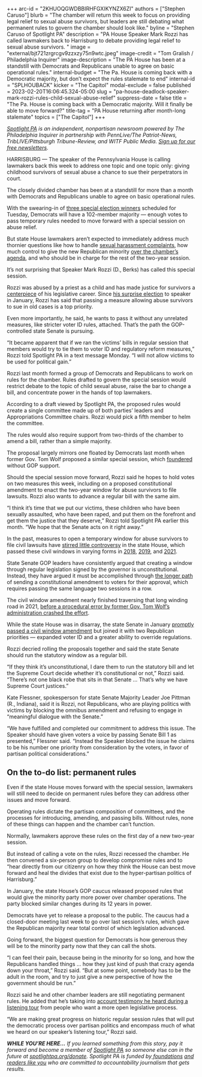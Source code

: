 +++
arc-id = "2KHUOQGWDBBIRHFGXIKYNZX6ZI"
authors = ["Stephen Caruso"]
blurb = "The chamber will return this week to focus on providing legal relief to sexual abuse survivors, but leaders are still debating what permanent rules to govern the chamber should look like."
byline = "Stephen Caruso of Spotlight PA"
description = "PA House Speaker Mark Rozzi has called lawmakers back to Harrisburg to debate providing legal relief to sexual abuse survivors. "
image = "external/bjt721zrgrcgv9zzxzy75n9wtc.jpeg"
image-credit = "Tom Gralish / Philadelphia Inquirer"
image-description = "The PA House has been at a standstill with Democrats and Republicans unable to agree on basic operational rules."
internal-budget = "The Pa. House is coming back with a Democratic majority, but don’t expect the rules stalemate to end"
internal-id = "SPLHOUBACK"
kicker = "The Capitol"
modal-exclude = false
published = 2023-02-20T16:06:45.324-05:00
slug = "pa-house-deadlock-speaker-mark-rozzi-rules-child-sexual-abuse-relief"
suppress-date = false
title = "The Pa. House is coming back with a Democratic majority. Will it finally be able to move forward?"
title-tag = "PA House returning after month-long stalemate"
topics = ["The Capitol"]
+++

<a href="https://www.spotlightpa.org/"><i>Spotlight PA</i></a><i> is an independent, nonpartisan newsroom powered by The Philadelphia Inquirer in partnership with PennLive/The Patriot-News, TribLIVE/Pittsburgh Tribune-Review, and WITF Public Media. </i><a href="https://www.spotlightpa.org/newsletters"><i>Sign up for our free newsletters</i></a><i>.</i>

HARRISBURG — The speaker of the Pennsylvania House is calling lawmakers back this week to address one topic and one topic only: giving childhood survivors of sexual abuse a chance to sue their perpetrators in court.

The closely divided chamber has been at a standstill for more than a month with Democrats and Republicans unable to agree on basic operational rules.

With the swearing-in of <a href="https://www.spotlightpa.org/news/2023/02/special-elections-pennsylvania-house-democratic-majority/">three special election winners</a> scheduled for Tuesday, Democrats will have a 102-member majority — enough votes to pass temporary rules needed to move forward with a special session on abuse relief.

<script src="https://www.spotlightpa.org/embed.js" async></script><div data-spl-embed-version="1" data-spl-src="https://www.spotlightpa.org/embeds/newsletter/"></div>


But state House lawmakers aren’t expected to immediately address much thornier questions like how to handle <a href="https://www.spotlightpa.org/news/2023/01/pa-house-lawmaker-harassment-allegation-misconduct-rules/">sexual harassment complaints</a>, how much control to give the new Republican minority <a href="https://www.spotlightpa.org/news/2023/01/pa-house-speaker-mark-rozzi-rule-changes/">over the chamber’s agenda</a>, and who should be in charge for the rest of the two-year session.

It’s not surprising that Speaker Mark Rozzi (D., Berks) has called this special session.

Rozzi was abused by a priest as a child and has made justice for survivors a <a href="https://www.spotlightpa.org/news/2023/01/pa-legislature-house-speaker-mark-rozzi-clergy-abuse-profile/">centerpiece</a> of his legislative career. Since <a href="https://www.spotlightpa.org/news/2023/01/pa-house-speaker-mark-rozzi-behind-the-scenes/">his surprise election</a> to speaker in January, Rozzi has said that passing a measure allowing abuse survivors to sue in old cases is a top priority.

Even more importantly, he said, he wants to pass it without any unrelated measures, like stricter voter ID rules, attached. That’s the path the GOP-controlled state Senate is pursuing.

“It became apparent that if we ran the victims’ bills in regular session that members would try to tie them to voter ID and regulatory reform measures,” Rozzi told Spotlight PA in a text message Monday. “I will not allow victims to be used for political gain.”

Rozzi last month formed a group of Democrats and Republicans to work on rules for the chamber. Rules drafted to govern the special session would restrict debate to the topic of child sexual abuse, raise the bar to change a bill, and concentrate power in the hands of top lawmakers.

According to a draft viewed by Spotlight PA, the proposed rules would create a single committee made up of both parties’ leaders and Appropriations Committee chairs. Rozzi would pick a fifth member to helm the committee.

The rules would also require support from two-thirds of the chamber to amend a bill, rather than a simple majority.

The proposal largely mirrors one floated by Democrats last month when former Gov. Tom Wolf proposed a similar special session, which <a href="https://www.spotlightpa.org/news/2023/01/pa-house-speaker-mark-rozzi-resign-jim-gregory-clergy-abuse-amendment/">foundered</a> without GOP support.

Should the special session move forward, Rozzi said he hopes to hold votes on two measures this week, including on a proposed constitutional amendment to enact the two-year window for abuse survivors to file lawsuits. Rozzi also wants to advance a regular bill with the same aim.

“I think it’s time that we put our victims, these children who have been sexually assaulted, who have been raped, and put them on the forefront and get them the justice that they deserve,” Rozzi told Spotlight PA earlier this month. “We hope that the Senate acts on it right away.”

In the past, measures to open a temporary window for abuse survivors to file civil lawsuits have <a href="https://web.archive.org/20210318111923/https://www.penncapital-star.com/government-politics/faced-with-limited-republican-backing-statute-of-limitations-reform-on-thin-ice-in-house/">stirred little controversy</a> in the state House, which passed these civil windows in varying forms in <a href="https://web.archive.org/20180929224637/https://www.legis.state.pa.us/CFDOCS/Legis/RC/Public/rc_view_action2.cfm?sess_yr=2017&amp;sess_ind=0&amp;rc_body=H&amp;rc_nbr=1460">2018</a>, <a href="https://web.archive.org/20191012173145/https://www.legis.state.pa.us/cfdocs/billInfo/billInfo.cfm?sYear=2019&amp;sInd=0&amp;body=H&amp;type=B&amp;bn=0963">2019</a>, and <a href="https://www.legis.state.pa.us/cfdocs/legis/RC/Public/rc_view_action2.cfm?sess_yr=2021&amp;sess_ind=0&amp;rc_body=H&amp;rc_nbr=151">2021</a>.

State Senate GOP leaders have consistently argued that creating a window through regular legislation signed by the governor is unconstitutional. Instead, they have argued it must be accomplished through <a href="https://www.spotlightpa.org/news/2023/01/pa-legislature-constitutional-amendments-voter-id-abortion-explainer/">the longer path</a> of sending a constitutional amendment to voters for their approval, which requires passing the same language two sessions in a row.

The civil window amendment nearly finished traversing that long winding road in 2021, <a href="https://www.spotlightpa.org/news/2021/05/pa-child-sex-abuse-legal-window-wolf-admin-blunder-report-findings/" target="_blank">before a procedural error by former Gov. Tom Wolf’s administration crashed the effort</a>.

While the state House was in disarray, the state Senate in January <a href="https://web.archive.org/20230125235110/https://www.legis.state.pa.us/cfdocs/billInfo/billInfo.cfm?sYear=2023&body=S&type=B&bn=1">promptly passed a civil window amendment</a> but joined it with two Republican priorities — expanded voter ID and a greater ability to override regulations.

Rozzi decried rolling the proposals together and said the state Senate should run the statutory window as a regular bill.

“If they think it’s unconstitutional, I dare them to run the statutory bill and let the Supreme Court decide whether it’s constitutional or not,” Rozzi said. “There’s not one black robe that sits in that Senate … That’s why we have Supreme Court justices.”

Kate Flessner, spokesperson for state Senate Majority Leader Joe Pittman (R., Indiana), said it is Rozzi, not Republicans, who are playing politics with victims by blocking the omnibus amendment and refusing to engage in “meaningful dialogue with the Senate.”

“We have fulfilled and completed our commitment to address this issue. The Speaker should have given voters a voice by passing Senate Bill 1 as presented,” Flessner said. “Instead the Speaker blocked the issue he claims to be his number one priority from consideration by the voters, in favor of partisan political considerations.”

## On the to-do list: permanent rules

Even if the state House moves forward with the special session, lawmakers will still need to decide on permanent rules before they can address other issues and move forward.

Operating rules dictate the partisan composition of committees, and the processes for introducing, amending, and passing bills. Without rules, none of these things can happen and the chamber can’t function.

Normally, lawmakers approve these rules on the first day of a new two-year session.

But instead of calling a vote on the rules, Rozzi recessed the chamber. He then convened a six-person group to develop compromise rules and to “hear directly from our citizenry on how they think the House can best move forward and heal the divides that exist due to the hyper-partisan politics of Harrisburg.”

In January, the state House’s GOP caucus released proposed rules that would give the minority party more power over chamber operations. The party blocked similar changes during its 12 years in power.

Democrats have yet to release a proposal to the public. The caucus had a closed-door meeting last week to go over last session’s rules, which gave the Republican majority near total control of which legislation advanced.

<script src="https://www.spotlightpa.org/embed.js" async></script><div data-spl-embed-version="1" data-spl-src="https://www.spotlightpa.org/embeds/donate/"></div>


Going forward, the biggest question for Democrats is how generous they will be to the minority party now that they can call the shots.

“I can feel their pain, because being in the minority for so long, and how the Republicans handled things … how they just kind of push that crazy agenda down your throat,” Rozzi said. “But at some point, somebody has to be the adult in the room, and try to just give a new perspective of how the government should be run.”

Rozzi said he and other chamber leaders are still negotiating permanent rules. He added that he’s taking into <a href="https://www.spotlightpa.org/news/2023/02/pa-house-deadlock-speaker-mark-rozzi-listening-tour/" target="_blank">account testimony he heard during a listening tour</a> from people who want a more open legislative process.

“We are making great progress on historic regular session rules that will put the democratic process over partisan politics and encompass much of what we heard on our speaker’s listening tour,” Rozzi said.

<i><b>WHILE YOU’RE HERE...</b></i><i> If you learned something from this story, pay it forward and become a member of </i><a href="https://www.spotlightpa.org/"><i>Spotlight PA</i></a><i> so someone else can in the future at </i><a href="https://www.spotlightpa.org/donate"><i>spotlightpa.org/donate</i></a><i>. Spotlight PA is funded by</i><a href="https://www.spotlightpa.org/support"><i> foundations</i></a><i> </i><a href="https://www.spotlightpa.org/support"><i>and readers like you</i></a><i> who are committed to accountability journalism that gets results.</i>
